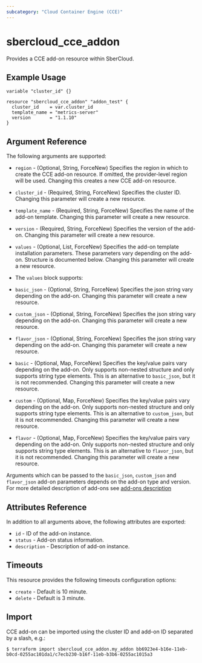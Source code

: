 ```yaml
---
subcategory: "Cloud Container Engine (CCE)"
---
```


# sbercloud_cce_addon

Provides a CCE add-on resource within SberCloud.

## Example Usage

```hcl
variable "cluster_id" {}

resource "sbercloud_cce_addon" "addon_test" {
  cluster_id    = var.cluster_id
  template_name = "metrics-server"
  version       = "1.1.10"
}
```

## Argument Reference

The following arguments are supported:

* `region` - (Optional, String, ForceNew) Specifies the region in which to create the CCE add-on resource.
  If omitted, the provider-level region will be used. Changing this creates a new CCE add-on resource.

* `cluster_id` - (Required, String, ForceNew) Specifies the cluster ID.
  Changing this parameter will create a new resource.

* `template_name` - (Required, String, ForceNew) Specifies the name of the add-on template.
  Changing this parameter will create a new resource.

* `version` - (Required, String, ForceNew) Specifies the version of the add-on.
  Changing this parameter will create a new resource.

* `values` - (Optional, List, ForceNew) Specifies the add-on template installation parameters.
  These parameters vary depending on the add-on. Structure is documented below.
  Changing this parameter will create a new resource.

* The `values` block supports:

* `basic_json` - (Optional, String, ForceNew) Specifies the json string vary depending on the add-on.
  Changing this parameter will create a new resource.

* `custom_json` - (Optional, String, ForceNew) Specifies the json string vary depending on the add-on.
  Changing this parameter will create a new resource.

* `flavor_json` - (Optional, String, ForceNew) Specifies the json string vary depending on the add-on.
  Changing this parameter will create a new resource.

* `basic` - (Optional, Map, ForceNew) Specifies the key/value pairs vary depending on the add-on.
  Only supports non-nested structure and only supports string type elements.
  This is an alternative to `basic_json`, but it is not recommended.
  Changing this parameter will create a new resource.

* `custom` - (Optional, Map, ForceNew) Specifies the key/value pairs vary depending on the add-on.
  Only supports non-nested structure and only supports string type elements.
  This is an alternative to `custom_json`, but it is not recommended.
  Changing this parameter will create a new resource.

* `flavor` - (Optional, Map, ForceNew) Specifies the key/value pairs vary depending on the add-on.
  Only supports non-nested structure and only supports string type elements.
  This is an alternative to `flavor_json`, but it is not recommended.
  Changing this parameter will create a new resource.

Arguments which can be passed to the `basic_json`, `custom_json` and `flavor_json` add-on parameters depends on
the add-on type and version. For more detailed description of add-ons
see [add-ons description](https://github.com/sbercloud-terraform/terraform-provider-sbercloud/blob/master/examples/cce/basic/cce-addon-templates.md)

## Attributes Reference

In addition to all arguments above, the following attributes are exported:

* `id` - ID of the add-on instance.
* `status` - Add-on status information.
* `description` - Description of add-on instance.

## Timeouts

This resource provides the following timeouts configuration options:

* `create` - Default is 10 minute.
* `delete` - Default is 3 minute.

## Import

CCE add-on can be imported using the cluster ID and add-on ID separated by a slash, e.g.:

```
$ terraform import sbercloud_cce_addon.my_addon bb6923e4-b16e-11eb-b0cd-0255ac101da1/c7ecb230-b16f-11eb-b3b6-0255ac1015a3
```
